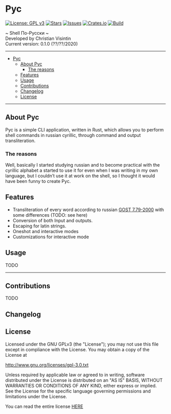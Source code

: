 # Pyc

[![License: GPL v3](https://img.shields.io/badge/License-GPLv3-blue.svg)](https://www.gnu.org/licenses/gpl-3.0) [![Stars](https://img.shields.io/github/stars/ChristianVisintin/Pyc.svg)](https://github.com/ChristianVisintin/Pyc) [![Issues](https://img.shields.io/github/issues/ChristianVisintin/Pyc.svg)](https://github.com/ChristianVisintin/Pyc/issues) [![Crates.io](https://img.shields.io/badge/crates.io-v0.1.0-orange.svg)](https://crates.io/crates/pyc) [![Build](https://api.travis-ci.org/ChristianVisintin/Pyc.svg?branch=master)](https://travis-ci.org/ChristianVisintin/Pyc)

~ Shell По-Русски ~  
Developed by Christian Visintin  
Current version: 0.1.0 (??/??/2020)

---

- [Pyc](#pyc)
  - [About Рус](#about-%d0%a0%d1%83%d1%81)
    - [The reasons](#the-reasons)
  - [Features](#features)
  - [Usage](#usage)
  - [Contributions](#contributions)
  - [Changelog](#changelog)
  - [License](#license)

---

## About Рус

Pyc is a simple CLI application, written in Rust, which allows you to perform shell commands in russian cyrillic, through command and output transliteration.

### The reasons

Well, basically I started studying russian and to become practical with the cyrillic alphabet a started to use it for even when I was writing in my own language, but I couldn’t use it at work on the shell, so I thought it would have been funny to create Pyc.

## Features

- Transliteration of every word according to russian [GOST 7.79-2000](https://en.wikipedia.org/wiki/GOST_7.79-2000) with some differences (TODO: see here)
- Conversion of both Input and outputs.
- Escaping for latin strings.
- Oneshot and interactive modes
- Customizations for interactive mode

## Usage

TODO

---

## Contributions

TODO

## Changelog

## License

Licensed under the GNU GPLv3 (the "License"); you may not use this file except in compliance with the License. You may obtain a copy of the License at

<http://www.gnu.org/licenses/gpl-3.0.txt>

Unless required by applicable law or agreed to in writing, software distributed under the License is distributed on an "AS IS" BASIS, WITHOUT WARRANTIES OR CONDITIONS OF ANY KIND, either express or implied. See the License for the specific language governing permissions and limitations under the License.

You can read the entire license [HERE](./LICENSE)
